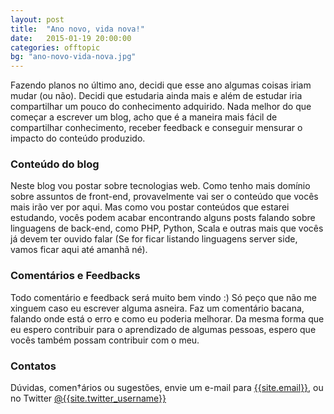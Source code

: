 ```yaml
---
layout: post
title:  "Ano novo, vida nova!"
date:   2015-01-19 20:00:00
categories: offtopic
bg: "ano-novo-vida-nova.jpg"
---
```


Fazendo planos no último ano, decidi que esse ano algumas coisas iriam mudar (ou não). Decidi que estudaria ainda mais e além de estudar iria compartilhar um pouco do conhecimento adquirido. Nada melhor do que começar a escrever um blog, acho que é a maneira mais fácil de compartilhar conhecimento, receber feedback e conseguir mensurar o impacto do conteúdo produzido.

### Conteúdo do blog

Neste blog vou postar sobre tecnologias web. Como tenho mais domínio sobre assuntos de front-end, provavelmente vai ser o conteúdo que vocês mais irão ver por aqui. Mas como vou postar conteúdos que estarei estudando, vocês podem acabar encontrando alguns posts falando sobre linguagens de back-end, como PHP, Python, Scala e outras mais que vocês já devem ter ouvido falar (Se for ficar listando linguagens server side, vamos ficar aqui até amanhã né).

### Comentários e Feedbacks

Todo comentário e feedback será muito bem vindo :)
Só peço que não me xinguem caso eu escrever alguma asneira. Faz um comentário bacana, falando onde está o erro e como eu poderia melhorar.
Da mesma forma que eu espero contribuir para o aprendizado de algumas pessoas, espero que vocês também possam contribuir com o meu.

### Contatos
Dúvidas, comen†ários ou sugestões, envie um e-mail para [{{site.email}}](mailto:{{site.email}}), ou no Twitter [@{{site.twitter_username}}](https://twitter.com/{{site.twitter_username}})
